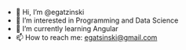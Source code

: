 - 👋 Hi, I’m @egatzinski
- 👀 I’m interested in Programming and Data Science
- 🌱 I’m currently learning Angular 
- 📫 How to reach me: egatsinski@gmail.com

<!---
egatzinski/egatzinski is a ✨ special ✨ repository because its `README.md` (this file) appears on your GitHub profile.
You can click the Preview link to take a look at your changes.
--->
